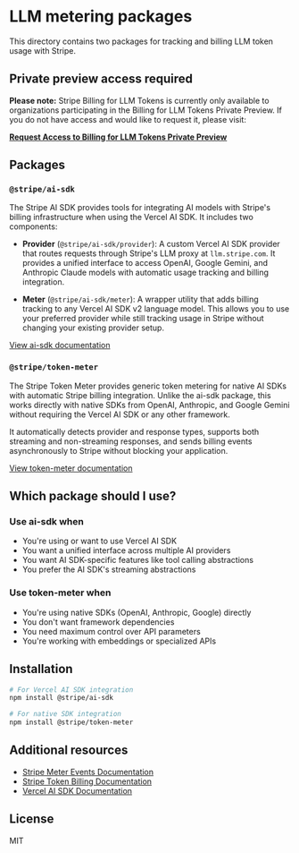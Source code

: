 # LLM metering packages

This directory contains two packages for tracking and billing LLM token usage with Stripe.

## Private preview access required

**Please note:** Stripe Billing for LLM Tokens is currently only available to organizations participating in the Billing for LLM Tokens Private Preview. If you do not have access and would like to request it, please visit:

**[Request Access to Billing for LLM Tokens Private Preview](https://docs.stripe.com/billing/token-billing)**

## Packages

### `@stripe/ai-sdk`

The Stripe AI SDK provides tools for integrating AI models with Stripe's billing infrastructure when using the Vercel AI SDK. It includes two components:

- **Provider** (`@stripe/ai-sdk/provider`): A custom Vercel AI SDK provider that routes requests through Stripe's LLM proxy at `llm.stripe.com`. It provides a unified interface to access OpenAI, Google Gemini, and Anthropic Claude models with automatic usage tracking and billing integration.

- **Meter** (`@stripe/ai-sdk/meter`): A wrapper utility that adds billing tracking to any Vercel AI SDK v2 language model. This allows you to use your preferred provider while still tracking usage in Stripe without changing your existing provider setup.

[View ai-sdk documentation](./ai-sdk/README.md)

### `@stripe/token-meter`

The Stripe Token Meter provides generic token metering for native AI SDKs with automatic Stripe billing integration. Unlike the ai-sdk package, this works directly with native SDKs from OpenAI, Anthropic, and Google Gemini without requiring the Vercel AI SDK or any other framework.

It automatically detects provider and response types, supports both streaming and non-streaming responses, and sends billing events asynchronously to Stripe without blocking your application.

[View token-meter documentation](./token-meter/README.md)

## Which package should I use?

### Use ai-sdk when

- You're using or want to use Vercel AI SDK
- You want a unified interface across multiple AI providers
- You want AI SDK-specific features like tool calling abstractions
- You prefer the AI SDK's streaming abstractions

### Use token-meter when

- You're using native SDKs (OpenAI, Anthropic, Google) directly
- You don't want framework dependencies
- You need maximum control over API parameters
- You're working with embeddings or specialized APIs

## Installation

```bash
# For Vercel AI SDK integration
npm install @stripe/ai-sdk

# For native SDK integration
npm install @stripe/token-meter
```

## Additional resources

- [Stripe Meter Events Documentation](https://docs.stripe.com/api/billing/meter-event)
- [Stripe Token Billing Documentation](https://docs.stripe.com/billing/token-billing)
- [Vercel AI SDK Documentation](https://sdk.vercel.ai/docs)

## License

MIT

